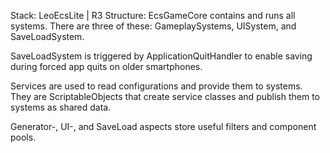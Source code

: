 Stack: LeoEcsLite | R3
Structure: EcsGameCore contains and runs all systems. There are three of these: GameplaySystems, UISystem, and SaveLoadSystem.

SaveLoadSystem is triggered by ApplicationQuitHandler to enable saving during forced app quits on older smartphones.

Services are used to read configurations and provide them to systems. They are ScriptableObjects that create service classes and publish them to systems as shared data.

Generator-, UI-, and SaveLoad aspects store useful filters and component pools.
